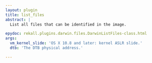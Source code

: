 ```yaml
---
layout: plugin
title: list_files
abstract: |
  List all files that can be identified in the image.

epydoc: rekall.plugins.darwin.files.DarwinListFiles-class.html
args:
  vm_kernel_slide: 'OS X 10.8 and later: kernel ASLR slide.'
  dtb: 'The DTB physical address.'

---
```


